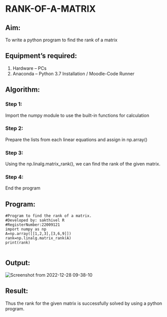 # RANK-OF-A-MATRIX
## Aim:
To write a python program to find the rank of a matrix
## Equipment’s required:
1. 	Hardware – PCs
2. 	Anaconda – Python 3.7 Installation / Moodle-Code Runner
## Algorithm:

### Step 1:
Import the numpy module to use the built-in functions for calculation

### Step 2: 
Prepare the lists from each linear equations and assign in np.array()

### Step 3: 
Using the np.linalg.matrix_rank(), we can find the rank of the given matrix.

### Step 4: 
End the program

## Program:
```
#Program to find the rank of a matrix.
#Developed by: sakthivel R
#RegisterNumber:22009121
import numpy as np
A=np.array([[1,2,3],[3,6,9]])
rank=np.linalg.matrix_rank(A)
print(rank)


```

## Output:

![Screenshot from 2022-12-28 09-38-10](https://user-images.githubusercontent.com/120550359/209755904-5952b2e7-1750-4603-a528-02eb0a82c945.png)

## Result:
Thus the rank for the given matrix is successfully solved by  using a python program.

